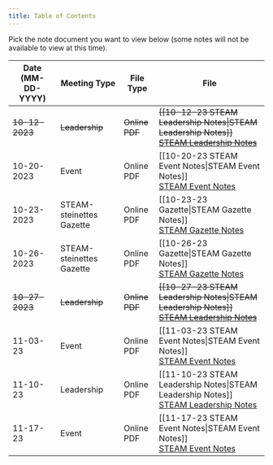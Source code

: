 ```yaml
---
title: Table of Contents
---
```

Pick the note document you want to view below (some notes will not be available to view at this time).

| Date (MM-DD-YYYY) | Meeting Type             | File Type               | File                                                                                                                                                                                          |
| ----------------- | ------------------------ | ----------------------- | --------------------------------------------------------------------------------------------------------------------------------------------------------------------------------------------- |
| ~~10-12-2023~~    | ~~Leadership~~           | ~~Online~~ <br> ~~PDF~~ | ~~[[10-12-23 STEAM Leadership Notes\|STEAM Leadership Notes]]~~ <br> ~~<a href="">STEAM Leadership Notes</a>~~                                                                                |
| 10-20-2023        | Event                    | Online <br> PDF         | [[10-20-23 STEAM Event Notes\|STEAM Event Notes]] <br> <a href="https://www.mediafire.com/file/bxqw674syi6lwcu/10-20-23_STEAM_Event_Notes.pdf/file" target="_blank">STEAM Event Notes</a>     |
| 10-23-2023        | STEAM-steinettes Gazette | Online <br> PDF         | [[10-23-23 Gazette\|STEAM Gazette Notes]] <br> <a href="https://www.mediafire.com/file/hob1jo5xaakehu9/10-23-23_Gazette.pdf/file" target="_blank">STEAM Gazette Notes</a>                     |
| 10-26-2023        | STEAM-steinettes Gazette | Online <br> PDF         | [[10-26-23 Gazette\|STEAM Gazette Notes]] <br> <a href="https://www.mediafire.com/file/rgdbugojs1ats1w/10-26-23_Gazette.pdf/file" target="_blank">STEAM Gazette Notes</a>                     |
| ~~10-27-2023~~    | ~~Leadership~~           | ~~Online~~ <br> ~~PDF~~ | ~~[[10-27-23 STEAM Leadership Notes\|STEAM Leadership Notes]]~~ <br> ~~<a href="">STEAM Leadership Notes</a>~~                                                                                |
| 11-03-23          | Event                    | Online <br> PDF         | [[11-03-23 STEAM Event Notes\|STEAM Event Notes]] <br> <a href="https://www.mediafire.com/file/7uvbv20q4avoduc/11-03-23_STEAM_Event_Notes.pdf/file" target="_blank">STEAM Event Notes</a>     |
| 11-10-23          | Leadership               | Online <br> PDF         | [[11-10-23 STEAM Leadership Notes\|STEAM Leadership Notes]] <br> <a href="https://www.mediafire.com/file/56swv0rlcqom4js/11-10-23_STEAM_Leadership_Notes.pdf/file">STEAM Leadership Notes</a> |
| 11-17-23          | Event                    | Online <br> PDF         | [[11-17-23 STEAM Event Notes\|STEAM Event Notes]] <br> <a href="https://www.mediafire.com/file/83hqs12yl0iwt9e/11-17-23_STEAM_Event_Notes.pdf/file">STEAM Event Notes</a>                     |
